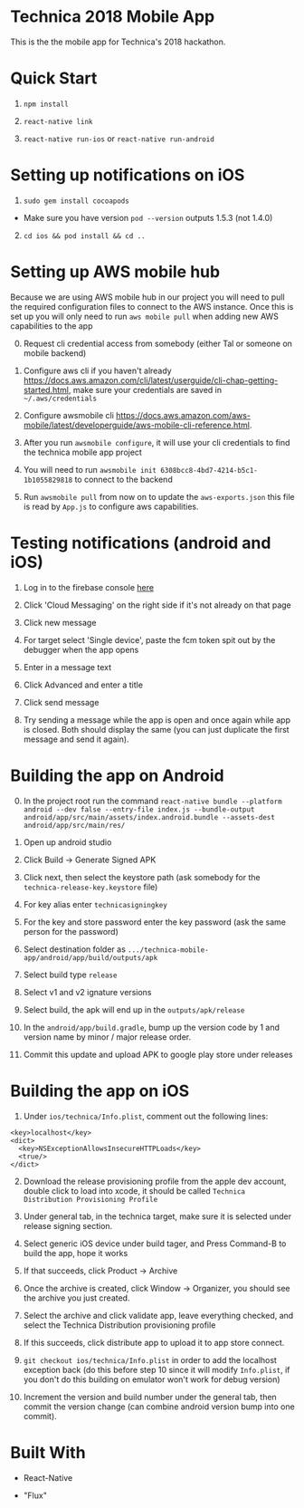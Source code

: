 # Technica 2018 Mobile App

This is the the mobile app for Technica's 2018 hackathon.

# Quick Start

1. `npm install`

2. `react-native link`

3. `react-native run-ios` or `react-native run-android`

# Setting up notifications on iOS

1. `sudo gem install cocoapods`
  * Make sure you have version `pod --version` outputs 1.5.3 (not 1.4.0)

2. `cd ios && pod install && cd ..`

# Setting up AWS mobile hub #

Because we are using AWS mobile hub in our project you will need to pull the required configuration files to connect to the AWS instance. Once this is set up you will only need to run `aws mobile pull` when adding new AWS capabilities to the app

0. Request cli credential access from somebody (either Tal or someone on mobile backend)

1. Configure aws cli if you haven't already https://docs.aws.amazon.com/cli/latest/userguide/cli-chap-getting-started.html, make sure your credentials are saved in `~/.aws/credentials`

2. Configure awsmobile cli https://docs.aws.amazon.com/aws-mobile/latest/developerguide/aws-mobile-cli-reference.html.

3. After you run `awsmobile configure`, it will use your cli credentials to find the technica mobile app project

4. You will need to run `awsmobile init 6308bcc8-4bd7-4214-b5c1-1b1055829818` to connect to the backend

5. Run `awsmobile pull` from now on to update the `aws-exports.json` this file is read by `App.js` to configure aws capabilities.

# Testing notifications (android and iOS) #

1. Log in to the firebase console [here](https://console.firebase.google.com/project/technica-mobile-app/notification)

2. Click 'Cloud Messaging' on the right side if it's not already on that page

3. Click new message

4. For target select 'Single device', paste the fcm token spit out by the debugger when the app opens

5. Enter in a message text

6. Click Advanced and enter a title

7. Click send message

8. Try sending a message while the app is open and once again while app is closed. Both should display the same (you can just duplicate the first message and send it again).

# Building the app on Android

0. In the project root run the command `react-native bundle --platform android --dev false --entry-file index.js --bundle-output android/app/src/main/assets/index.android.bundle --assets-dest android/app/src/main/res/`

1. Open up android studio

2. Click Build -> Generate Signed APK

3. Click next, then select the keystore path (ask somebody for the `technica-release-key.keystore` file)

4. For key alias enter `technicasigningkey`

5. For the key and store password enter the key password (ask the same person for the password)

6. Select destination folder as `.../technica-mobile-app/android/app/build/outputs/apk`

7. Select build type `release`

8. Select v1 and v2 ignature versions

9. Select build, the apk will end up in the `outputs/apk/release`

10. In the `android/app/build.gradle`, bump up the version code by 1 and version name by minor / major release order.

11. Commit this update and upload APK to google play store under releases

# Building the app on iOS

1. Under `ios/technica/Info.plist`, comment out the following lines:

```
<key>localhost</key>
<dict>
  <key>NSExceptionAllowsInsecureHTTPLoads</key>
  <true/>
</dict>
```

2. Download the release provisioning profile from the apple dev account, double click to load into xcode, it should be called `Technica Distribution Provisioning Profile`

3. Under general tab, in the technica target, make sure it is selected under release signing section.

4. Select generic iOS device under build tager, and Press Command-B to build the app, hope it works

5. If that succeeds, click Product -> Archive

6. Once the archive is created, click Window -> Organizer, you should see the archive you just created.

7. Select the archive and click validate app, leave everything checked, and select the Technica Distribution provisioning profile

8. If this succeeds, click distribute app to upload it to app store connect.

9. `git checkout ios/technica/Info.plist` in order to add the localhost exception back (do this before step 10 since it will modify `Info.plist`, if you don't do this building on emulator won't work for debug version)

10. Increment the version and build number under the general tab, then commit the version change (can combine android version bump into one commit).


# Built With

- React-Native

- "Flux"
